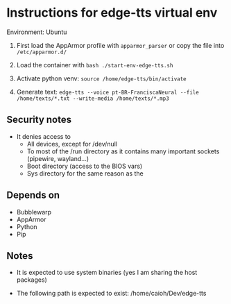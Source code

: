 # Instructions for edge-tts virtual env

Environment: Ubuntu

1. First load the AppArmor profile with `apparmor_parser` or copy the file into `/etc/apparmor.d/`

1. Load the container with `bash ./start-env-edge-tts.sh`

1. Activate python venv: `source /home/edge-tts/bin/activate` 

1. Generate text: `edge-tts --voice pt-BR-FranciscaNeural --file /home/texts/*.txt --write-media /home/texts/*.mp3`

## Security notes

* It denies access to
    * All devices, except for /dev/null
    * To most of the /run directory as it contains many important sockets (pipewire, wayland...)
    * Boot directory (access to the BIOS vars)
    * Sys directory for the same reason as the 

## Depends on

* Bubblewarp
* AppArmor
* Python
* Pip

## Notes

* It is expected to use system binaries (yes I am sharing the host packages)

* The following path is expected to exist: /home/caioh/Dev/edge-tts
